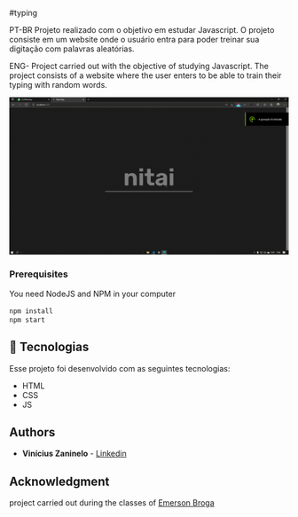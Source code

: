 #typing <br />

PT-BR
Projeto realizado com o objetivo em estudar Javascript. O projeto consiste em um website onde o usuário entra para poder treinar sua digitação com palavras aleatórias.

ENG-
Project carried out with the objective of studying Javascript. The project consists of a website where the user enters to be able to train their typing with random words.
<br />

![enter image description here](https://github.com/viniciusmarquezaninelo/typing/blob/master/gif.gif?raw=true)<br />

### Prerequisites

You need NodeJS and NPM in your computer

```
npm install 
npm start
```
## 🚀 Tecnologias

Esse projeto foi desenvolvido com as seguintes tecnologias:

- HTML
- CSS
- JS

## Authors

  - **Vinícius Zaninelo** - [Linkedin](https://www.linkedin.com/in/vin%C3%ADciuszaninelo/) <br />
 
 ## Acknowledgment
project carried out during the classes of [Emerson Broga](https://www.instagram.com/emersonbrogadev/)
